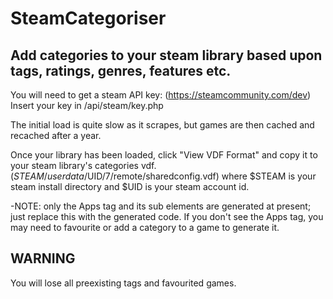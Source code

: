 # SteamCategoriser
Add categories to your steam library based upon tags, ratings, genres, features etc.
---
You will need to get a steam API key: (https://steamcommunity.com/dev)
Insert your key in /api/steam/key.php

The initial load is quite slow as it scrapes, but games are then cached and recached after a year.

Once your library has been loaded, click "View VDF Format" and copy it to your steam library's categories vdf.
($STEAM/userdata/$UID/7/remote/sharedconfig.vdf) where $STEAM is your steam install directory and $UID is your steam account id. 

-NOTE: only the Apps tag and its sub elements are generated at present; just replace this with the generated code. If you don't see the Apps tag, you may need to favourite or add a category to a game to generate it.

## WARNING
You will lose all preexisting tags and favourited games.
